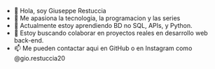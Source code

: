 - 👋 Hola, soy Giuseppe Restuccia
- 👀 Me apasiona la tecnologia, la programacion y las series
- 🌱 Actualmente estoy aprendiendo BD no SQL, APIs, y Python.
- 💞️ Estoy buscando colaborar en proyectos reales en desarrollo web back-end.
- 📫 Me pueden contactar aqui en GitHub o en Instagram como @gio.restuccia20

<!---
giuseppeluigi90/giuseppeluigi90 is a ✨ special ✨ repository because its `README.md` (this file) appears on your GitHub profile.
You can click the Preview link to take a look at your changes.
--->
